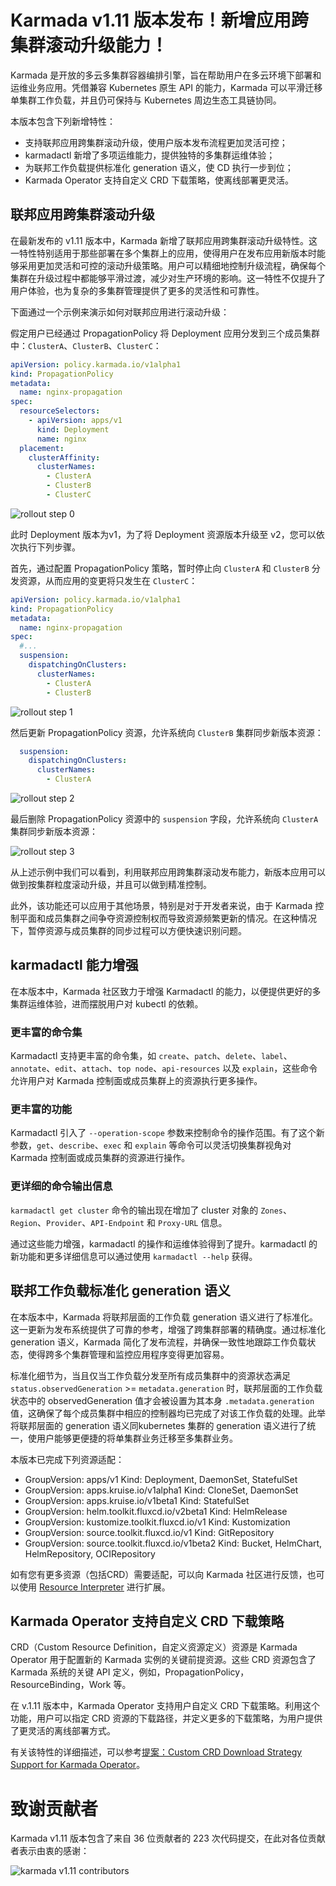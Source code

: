 # Karmada v1.11 版本发布！新增应用跨集群滚动升级能力！

Karmada 是开放的多云多集群容器编排引擎，旨在帮助用户在多云环境下部署和运维业务应用。凭借兼容 Kubernetes 原生 API 的能力，Karmada 可以平滑迁移单集群工作负载，并且仍可保持与 Kubernetes 周边生态工具链协同。

本版本包含下列新增特性：

- 支持联邦应用跨集群滚动升级，使用户版本发布流程更加灵活可控；
- karmadactl 新增了多项运维能力，提供独特的多集群运维体验；
- 为联邦工作负载提供标准化 generation 语义，使 CD 执行一步到位；
- Karmada Operator 支持自定义 CRD 下载策略，使离线部署更灵活。

## 联邦应用跨集群滚动升级

在最新发布的 v1.11 版本中，Karmada 新增了联邦应用跨集群滚动升级特性。这一特性特别适用于那些部署在多个集群上的应用，使得用户在发布应用新版本时能够采用更加灵活和可控的滚动升级策略。用户可以精细地控制升级流程，确保每个集群在升级过程中都能够平滑过渡，减少对生产环境的影响。这一特性不仅提升了用户体验，也为复杂的多集群管理提供了更多的灵活性和可靠性。

下面通过一个示例来演示如何对联邦应用进行滚动升级：

假定用户已经通过 PropagationPolicy 将 Deployment 应用分发到三个成员集群中：`ClusterA`、`ClusterB`、`ClusterC`：

```yaml
apiVersion: policy.karmada.io/v1alpha1
kind: PropagationPolicy
metadata:
  name: nginx-propagation
spec:
  resourceSelectors:
    - apiVersion: apps/v1
      kind: Deployment
      name: nginx
  placement:
    clusterAffinity:
      clusterNames:
        - ClusterA
        - ClusterB
        - ClusterC
```

![rollout step 0](./img/rollout-00.png)

此时 Deployment 版本为v1，为了将 Deployment 资源版本升级至 v2，您可以依次执行下列步骤。

首先，通过配置 PropagationPolicy 策略，暂时停止向 `ClusterA` 和 `ClusterB` 分发资源，从而应用的变更将只发生在 `ClusterC`：

```yaml
apiVersion: policy.karmada.io/v1alpha1
kind: PropagationPolicy
metadata:
  name: nginx-propagation
spec:
  #...
  suspension:
    dispatchingOnClusters:
      clusterNames:
        - ClusterA
        - ClusterB
```

![rollout step 1](./img/rollout-01.png)

然后更新 PropagationPolicy 资源，允许系统向 `ClusterB` 集群同步新版本资源：

```yaml
  suspension:
    dispatchingOnClusters:
      clusterNames:
        - ClusterA
```

![rollout step 2](./img/rollout-02.png)

最后删除 PropagationPolicy 资源中的 `suspension` 字段，允许系统向 `ClusterA` 集群同步新版本资源：

![rollout step 3](./img/rollout-03.png)

从上述示例中我们可以看到，利用联邦应用跨集群滚动发布能力，新版本应用可以做到按集群粒度滚动升级，并且可以做到精准控制。

此外，该功能还可以应用于其他场景，特别是对于开发者来说，由于 Karmada 控制平面和成员集群之间争夺资源控制权而导致资源频繁更新的情况。在这种情况下，暂停资源与成员集群的同步过程可以方便快速识别问题。

## karmadactl 能力增强

在本版本中，Karmada 社区致力于增强 Karmadactl 的能力，以便提供更好的多集群运维体验，进而摆脱用户对 kubectl 的依赖。

### 更丰富的命令集

Karmadactl 支持更丰富的命令集，如 `create`、`patch`、`delete`、`label`、`annotate`、`edit`、`attach`、`top node`、`api-resources` 以及 `explain`，这些命令允许用户对 Karmada 控制面或成员集群上的资源执行更多操作。

### 更丰富的功能

Karmadactl 引入了 `--operation-scope` 参数来控制命令的操作范围。有了这个新参数，`get`、`describe`、`exec` 和 `explain` 等命令可以灵活切换集群视角对 Karmada 控制面或成员集群的资源进行操作。

### 更详细的命令输出信息

`karmadactl get cluster` 命令的输出现在增加了 cluster 对象的 `Zones`、`Region`、`Provider`、`API-Endpoint` 和 `Proxy-URL` 信息。

通过这些能力增强，karmadactl 的操作和运维体验得到了提升。karmadactl 的新功能和更多详细信息可以通过使用 `karmadactl --help` 获得。

## 联邦工作负载标准化 generation 语义

在本版本中，Karmada 将联邦层面的工作负载 generation 语义进行了标准化。这一更新为发布系统提供了可靠的参考，增强了跨集群部署的精确度。通过标准化 generation 语义，Karmada 简化了发布流程，并确保一致性地跟踪工作负载状态，使得跨多个集群管理和监控应用程序变得更加容易。

标准化细节为，当且仅当工作负载分发至所有成员集群中的资源状态满足 `status.observedGeneration` >= `metadata.generation` 时，联邦层面的工作负载状态中的 observedGeneration 值才会被设置为其本身 `.metadata.generation` 值，这确保了每个成员集群中相应的控制器均已完成了对该工作负载的处理。此举将联邦层面的 generation 语义同kubernetes 集群的 generation 语义进行了统一，使用户能够更便捷的将单集群业务迁移至多集群业务。

本版本已完成下列资源适配：

- GroupVersion: apps/v1 Kind: Deployment, DaemonSet, StatefulSet
- GroupVersion: apps.kruise.io/v1alpha1 Kind: CloneSet, DaemonSet
- GroupVersion: apps.kruise.io/v1beta1 Kind: StatefulSet
- GroupVersion: helm.toolkit.fluxcd.io/v2beta1 Kind: HelmRelease
- GroupVersion: kustomize.toolkit.fluxcd.io/v1 Kind: Kustomization
- GroupVersion: source.toolkit.fluxcd.io/v1 Kind: GitRepository
- GroupVersion: source.toolkit.fluxcd.io/v1beta2 Kind: Bucket, HelmChart, HelmRepository, OCIRepository

如有您有更多资源（包括CRD）需要适配，可以向 Karmada 社区进行反馈，也可以使用 [Resource Interpreter](https://karmada.io/docs/next/userguide/globalview/customizing-resource-interpreter/) 进行扩展。

## Karmada Operator 支持自定义 CRD 下载策略

CRD（Custom Resource Definition，自定义资源定义）资源是 Karmada Operator 用于配置新的 Karmada 实例的关键前提资源。这些 CRD 资源包含了 Karmada 系统的关键 API 定义，例如，PropagationPolicy，ResourceBinding，Work 等。

在 v.1.11 版本中，Karmada Operator 支持用户自定义 CRD 下载策略。利用这个功能，用户可以指定 CRD 资源的下载路径，并定义更多的下载策略，为用户提供了更灵活的离线部署方式。

有关该特性的详细描述，可以参考[提案：Custom CRD Download Strategy Support for Karmada Operator](https://github.com/karmada-io/karmada/tree/master/docs/proposals/operator-custom-crd-download-strategy)。

# 致谢贡献者

Karmada v1.11 版本包含了来自 36 位贡献者的 223 次代码提交，在此对各位贡献者表示由衷的感谢：

![karmada v1.11 contributors](./img/contributors.png)
